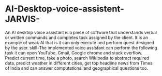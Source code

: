 # AI-Desktop-voice-assistent-JARVIS-
An AI desktop voice assistant is a piece of software that understands verbal or written commands and completes task assigned by the client. It is an example of weak AI that is it can only execute and perform quest designed by the user. skill-The implemented voice assistant can perform the following task it can open YouTube, Gmail, Google chrome and stack overflow. Predict current time, take a photo, search Wikipedia to abstract required data, predict weather in different cities, get top headline news from Times of India and can answer computational and geographical questions too.
